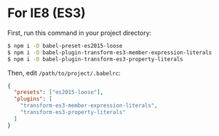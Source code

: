 # For IE8 (ES3)

First, run this command in your project directory:

```sh
$ npm i -D babel-preset-es2015-loose
$ npm i -D babel-plugin-transform-es3-member-expression-literals
$ npm i -D babel-plugin-transform-es3-property-literals
```

Then, edit `/path/to/project/.babelrc`:

```json
{
  "presets": ["es2015-loose"],
  "plugins": [
    "transform-es3-member-expression-literals",
    "transform-es3-property-literals"
  ]
}
```
